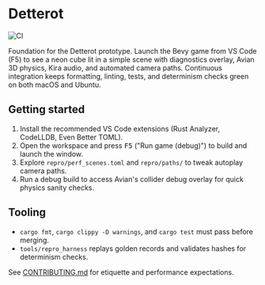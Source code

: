 # Detterot

![CI](https://github.com/Vecipher/detterot/actions/workflows/ci.yml/badge.svg)

Foundation for the Detterot prototype. Launch the Bevy game from VS Code (F5) to see a neon cube lit in a simple scene with diagnostics overlay, Avian 3D physics, Kira audio, and automated camera paths. Continuous integration keeps formatting, linting, tests, and determinism checks green on both macOS and Ubuntu.

## Getting started
1. Install the recommended VS Code extensions (Rust Analyzer, CodeLLDB, Even Better TOML).
2. Open the workspace and press <kbd>F5</kbd> ("Run game (debug)") to build and launch the window.
3. Explore `repro/perf_scenes.toml` and `repro/paths/` to tweak autoplay camera paths.
4. Run a debug build to access Avian's collider debug overlay for quick physics sanity checks.

## Tooling
- `cargo fmt`, `cargo clippy -D warnings`, and `cargo test` must pass before merging.
- `tools/repro_harness` replays golden records and validates hashes for determinism checks.

See [CONTRIBUTING.md](CONTRIBUTING.md) for etiquette and performance expectations.
